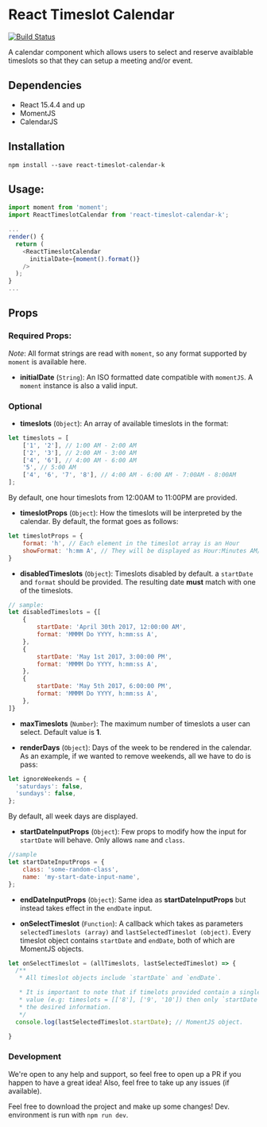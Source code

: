 # React Timeslot Calendar
[![Build Status](https://travis-ci.org/Karaychentsev/react-timeslot-calendar.svg?branch=master)](https://travis-ci.org/Karaychentsev/react-timeslot-calendar)

A calendar component which allows users to select and reserve avaiblable timeslots so that they can setup a meeting and/or event.

## Dependencies
* React 15.4.4 and up
* MomentJS
* CalendarJS

## Installation
```
npm install --save react-timeslot-calendar-k
```

## Usage:
```js
import moment from 'moment';
import ReactTimeslotCalendar from 'react-timeslot-calendar-k';

...
render() {
  return (
    <ReactTimeslotCalendar
      initialDate={moment().format()}
    />
  );
}
...
```

## Props
### Required Props:
*Note*: All format strings are read with `moment`, so any format supported by `moment` is available here.


* **initialDate** (`String`): An ISO formatted date compatible with `momentJS`. A `moment` instance is also a valid input.

### Optional
* **timeslots** (`Object`): An array of available timeslots in the format:
```js
let timeslots = [
    ['1', '2'], // 1:00 AM - 2:00 AM
    ['2', '3'], // 2:00 AM - 3:00 AM
    ['4', '6'], // 4:00 AM - 6:00 AM
    '5', // 5:00 AM
    ['4', '6', '7', '8'], // 4:00 AM - 6:00 AM - 7:00AM - 8:00AM
];
```
By default, one hour timeslots from 12:00AM to 11:00PM are provided.

* **timeslotProps** (`Object`): How the timeslots will be interpreted by the calendar. By default, the format goes as follows:
```js
let timeslotProps = {
    format: 'h', // Each element in the timeslot array is an Hour
    showFormat: 'h:mm A', // They will be displayed as Hour:Minutes AM/PM
}
```

* **disabledTimeslots** (`Object`): Timeslots disabled by default.  a `startDate` and `format` should be provided. The resulting date **must** match with one of the timeslots.
```js
// sample:
let disabledTimeslots = {[
    {
        startDate: 'April 30th 2017, 12:00:00 AM',
        format: 'MMMM Do YYYY, h:mm:ss A',
    },
    {
        startDate: 'May 1st 2017, 3:00:00 PM',
        format: 'MMMM Do YYYY, h:mm:ss A',
    },
    {
        startDate: 'May 5th 2017, 6:00:00 PM',
        format: 'MMMM Do YYYY, h:mm:ss A',
    },
]}
```
* **maxTimeslots** (`Number`): The maximum number of timeslots a user can select. Default value is **1**.

* **renderDays** (`Object`): Days of the week to be rendered in the calendar. As an example, if we wanted to remove weekends, all we have to do is pass:
```js
let ignoreWeekends = {
  'saturdays': false,
  'sundays': false,
};
```
By default, all week days are displayed.

* **startDateInputProps** (`Object`): Few props to modify how the input for `startDate` will behave. Only allows `name` and `class`.
```js
//sample
let startDateInputProps = {
    class: 'some-random-class',
    name: 'my-start-date-input-name',
};
```
* **endDateInputProps** (`Object`): Same idea as **startDateInputProps** but instead takes effect in the `endDate` input.

* **onSelectTimeslot** (`Function`): A callback which takes as parameters `selectedTimeslots (array)` and `lastSelectedTimeslot (object)`. Every timeslot object contains `startDate` and `endDate`, both of which are MomentJS objects.
```js
let onSelectTimeslot = (allTimeslots, lastSelectedTimeslot) => {
  /**
   * All timeslot objects include `startDate` and `endDate`.

   * It is important to note that if timelots provided contain a single
   * value (e.g: timeslots = [['8'], ['9', '10']) then only `startDate` is filled up with
   * the desired information.
   */
  console.log(lastSelectedTimeslot.startDate); // MomentJS object.

}
```
### Development
We're open to any help and support, so feel free to open up a PR if you happen to have a great idea! Also, feel free to take up any issues (if available).

Feel free to download the project and make up some changes! Dev. environment is run with `npm run dev`.
